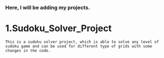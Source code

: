 ### Here, I will be adding my projects.
# 1.Sudoku_Solver_Project
```
This is a sudoku solver project, which is able to solve any level of sudoku game and can be used for different type of grids with some changes in the code.
```
